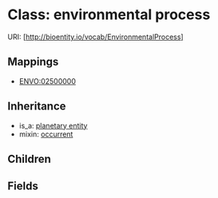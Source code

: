 # Class: environmental process




URI: [http://bioentity.io/vocab/EnvironmentalProcess]
## Mappings

 * [ENVO:02500000](http://purl.obolibrary.org/obo/ENVO_02500000)
## Inheritance

 *  is_a: [planetary entity](PlanetaryEntity.md)
 *  mixin: [occurrent](Occurrent.md)
## Children

## Fields

